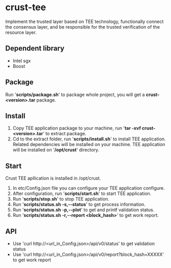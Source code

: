 # crust-tee
Implement the trusted layer based on TEE technology, functionally connect  the consensus layer, and be responsible for the trusted verification of the resource layer.

## Dependent library
- Intel sgx
- Boost

## Package
Run '**scripts/package.sh**' to package whole project, you will get a **crust-\<version\>.tar** package.

## Install
1. Copy TEE application package to your machine, run '**tar -xvf crust-\<version\>.tar**' to extract package.
1. Cd to the extract folder, run '**scripts/install.sh**' to install TEE application. Related dependencies will be installed on your machine. TEE application will be installed on '**/opt/crust**' directory.

## Start
Crust TEE apllication is installed in /opt/crust.
1. In etc/Config.json file you can configure your TEE application configure.
1. After configuration, run '**scripts/start.sh**' to start TEE application.
1. Run '**scripts/stop.sh**' to stop TEE application.
1. Run '**scripts/status.sh -s,--status**' to get process information.
1. Run '**scripts/status.sh -p,--plot**' to get and printf validation status.
1. Run '**scripts/status.sh -r,--report <block_hash>**' to get work report.

## API
- Use 'curl http://<url_in_Config.json>/api/v0/status' to get validation status
- Use 'curl http://<url_in_Config.json>/api/v0/report\?block_hash\=XXXXX' to get work report
